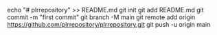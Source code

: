 echo "# plrrepository" >> README.md
git init
git add README.md
git commit -m "first commit"
git branch -M main
git remote add origin https://github.com/plrrepository/plrrepository.git
git push -u origin main